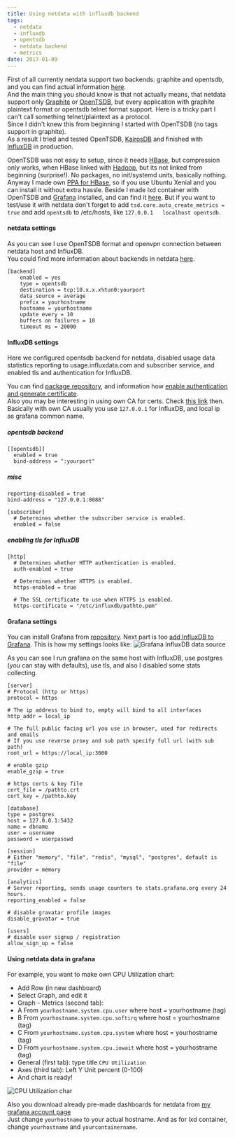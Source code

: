 ```yaml
---
title: Using netdata with influxdb backend
tags:
  - netdata
  - influxdb
  - opentsdb
  - netdata backend
  - metrics
date: 2017-01-09
---
```

First of all currently netdata support two backends: graphite and opentsdb, and you can find actual information [here](https://github.com/firehol/netdata/wiki/netdata-backends).  
And the main thing you should know is that not actually means, that netdata support only [Graphite](https://graphite.readthedocs.io/en/latest/) or [OpenTSDB](http://opentsdb.net/), but every application with graphite plaintext format or opentsdb telnet format support. Here is a tricky part I can't call something telnet/plaintext as a protocol.<!--more-->  
Since I didn't knew this from beginning I started with OpenTSDB (no tags support in graphite).  
As a result I tried and tested OpenTSDB, [KairosDB](http://kairosdb.github.io/) and finished with [InfluxDB](https://www.influxdata.com/time-series-platform/influxdb/) in production.  

OpenTSDB was not easy to setup, since it needs [HBase](https://hbase.apache.org/), but compression only works, when HBase linked with [Hadoop](http://hadoop.apache.org/), but its not linked from beginning (surprise!). No packages, no init/systemd units, basically nothing. Anyway I made own [PPA for HBase](https://launchpad.net/~hda-me/+archive/ubuntu/hbase), so if you use Ubuntu Xenial and you can install it without extra hassle. Beside I made lxd container with OpenTSDB and [Grafana](http://grafana.org/) installed, and can find it [here](https://github.com/cryptofuture/lxd-image-opentsdb). But if you want to test/use it with netdata don't forget to add `tsd.core.auto_create_metrics = true` and add `opentsdb` to /etc/hosts, like `127.0.0.1	localhost opentsdb`.

#### netdata settings
As you can see I use OpenTSDB format and openvpn connection between netdata host and InfluxDB.  
You could find more information about backends in netdata [here](https://github.com/firehol/netdata/wiki/netdata-backends).

```
[backend]
    enabled = yes
    type = opentsdb
    destination = tcp:10.x.x.x%tun0:yourport
    data source = average
    prefix = yourhostname
    hostname = yourhostname
    update every = 10
    buffers on failures = 10
    timeout ms = 20000
```

#### InfluxDB settings

Here we configured opentsdb backend for netdata, disabled usage data statistics reporting to usage.influxdata.com and subscriber service, and enabled tls and authentication for InfluxDB.  
    
You can find [package repository](https://www.influxdata.com/package-repository-for-linux/), and information how [enable authentication and generate certificate](https://billyoverton.com/2016/05/30/smart-meter-installing-and-configuring-influxdb.html).  
Also you may be interesting in using own CA for certs. Check [this link](https://blog.hda.me/2016/08/27/cert-check-with-nginx.html) then. Basically with own CA usually you use `127.0.0.1` for InfluxDB, and local ip as grafana common name.

##### opentsdb backend

```
[[opentsdb]]
  enabled = true
  bind-address = ":yourport"
```

##### misc

```
reporting-disabled = true
bind-address = "127.0.0.1:8088"

[subscriber]
  # Determines whether the subscriber service is enabled.
  enabled = false
```

##### enabling tls for InfluxDB
```
[http]
  # Determines whether HTTP authentication is enabled.
  auth-enabled = true
  
  # Determines whether HTTPS is enabled.
  https-enabled = true

  # The SSL certificate to use when HTTPS is enabled.
  https-certificate = "/etc/influxdb/pathto.pem"

```

#### Grafana settings

You can install Grafana from [repository](http://docs.grafana.org/installation/debian/). Next part is too [add InfluxDB to Grafana](http://docs.grafana.org/datasources/influxdb/).
This is how my settings looks like:
![Grafana InfluxDB data source]({{site.url}}/images/post-images/grafana-data-source.png)

As you can see I run grafana on the same host with InfluxDB, use postgres (you can stay with defaults), use tls, and also I disabled some stats collecting.

```
[server]
# Protocol (http or https)
protocol = https

# The ip address to bind to, empty will bind to all interfaces
http_addr = local_ip

# The full public facing url you use in browser, used for redirects and emails
# If you use reverse proxy and sub path specify full url (with sub path)
root_url = https://local_ip:3000

# enable gzip
enable_gzip = true

# https certs & key file
cert_file = /pathto.crt
cert_key = /pathto.key

[database]
type = postgres
host = 127.0.0.1:5432
name = dbname
user = username
password = userpasswd

[session]
# Either "memory", "file", "redis", "mysql", "postgres", default is "file"
provider = memory

[analytics]
# Server reporting, sends usage counters to stats.grafana.org every 24 hours.
reporting_enabled = false

# disable gravatar profile images
disable_gravatar = true

[users]
# disable user signup / registration
allow_sign_up = false
```

#### Using netdata data in grafana

For example, you want to make own CPU Utilization chart:

* Add Row (in new dashboard)
* Select Graph, and edit it
* Graph - Metrics (second tab):
* A From `yourhostname.system.cpu.user` where host = yourhostname (tag)
* B From `yourhostname.system.cpu.softirq` where host = yourhostname (tag)
* C From `yourhostname.system.cpu.system` where host = yourhostname (tag)
* D From `yourhostname.system.cpu.iowait` where host = yourhostname (tag)
* General (first tab): type title `CPU Utilization`
* Axes (third tab): Left Y Unit percent (0-100)
* And chart is ready!

![CPU Utilization char]({{site.url}}/images/post-images/cpu_chart.png)

Also you download already pre-made dashboards for netdata from [my grafana account page](https://grafana.net/grafanauser)  
Just change `yourhostname` to your actual hostname. And as for lxd container, change `yourhostname` and `yourcontainername`.












